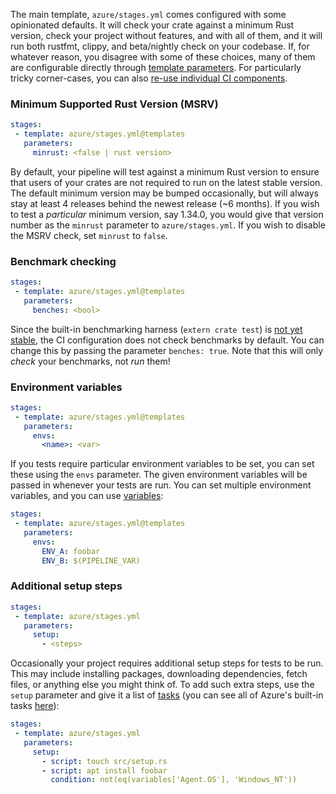 The main template, `azure/stages.yml` comes configured with some
opinionated defaults. It will check your crate against a minimum Rust
version, check your project without features, and with all of them, and
it will run both rustfmt, clippy, and beta/nightly check on your
codebase. If, for whatever reason, you disagree with some of these
choices, many of them are configurable directly through [template
parameters](https://docs.microsoft.com/en-us/azure/devops/pipelines/process/templates#passing-parameters).
For particularly tricky corner-cases, you can also [re-use individual CI
components](custom.md).

### Minimum Supported Rust Version (MSRV)

```yaml
stages:
 - template: azure/stages.yml@templates
   parameters:
     minrust: <false | rust version>
```

By default, your pipeline will test against a minimum Rust version to
ensure that users of your crates are not required to run on the latest
stable version. The default minimum version may be bumped occasionally,
but will always stay at least 4 releases behind the newest release (~6
months). If you wish to test a _particular_ minimum version, say 1.34.0,
you would give that version number as the `minrust` parameter to
`azure/stages.yml`. If you wish to disable the MSRV check, set `minrust`
to `false`.

### Benchmark checking

```yaml
stages:
 - template: azure/stages.yml@templates
   parameters:
     benches: <bool>
```

Since the built-in benchmarking harness (`extern crate test`) is [not
yet stable](https://github.com/rust-lang/rust/issues/29553), the CI
configuration does not check benchmarks by default. You can change this
by passing the parameter `benches: true`. Note that this will only
_check_ your benchmarks, not _run_ them!

### Environment variables

```yaml
stages:
 - template: azure/stages.yml@templates
   parameters:
     envs:
       <name>: <var>
```

If you tests require particular environment variables to be set, you can
set these using the `envs` parameter. The given environment variables
will be passed in whenever your tests are run. You can set multiple
environment variables, and you can use
[variables](https://docs.microsoft.com/en-us/azure/devops/pipelines/process/variables):

```yaml
stages:
 - template: azure/stages.yml@templates
   parameters:
     envs:
       ENV_A: foobar
       ENV_B: $(PIPELINE_VAR)
```

### Additional setup steps

```yaml
stages:
 - template: azure/stages.yml
   parameters:
     setup:
       - <steps>
```

Occasionally your project requires additional setup steps for tests to
be run. This may include installing packages, downloading dependencies,
fetch files, or anything else you might think of. To add such extra
steps, use the `setup` parameter and give it a list of
[tasks](https://docs.microsoft.com/en-us/azure/devops/pipelines/process/tasks)
(you can see all of Azure's built-in tasks
[here](https://docs.microsoft.com/en-us/azure/devops/pipelines/tasks/)):

```yaml
stages:
 - template: azure/stages.yml
   parameters:
     setup:
       - script: touch src/setup.rs
       - script: apt install foobar
         condition: not(eq(variables['Agent.OS'], 'Windows_NT'))
```
